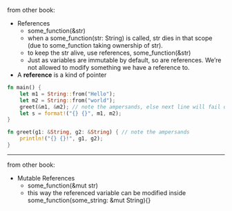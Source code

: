 
from other book:
- References
	- some_function(&str)
	- when a some_function(str: String) is called, str dies in that scope (due to some_function taking ownership of str).
	- to keep the str alive, use references, some_function(&str)
	- Just as variables are immutable by default, so are references. We’re not allowed to modify something we have a reference to.
- A **reference** is a kind of pointer
```rust
fn main() {
    let m1 = String::from("Hello");
    let m2 = String::from("world");
    greet(&m1, &m2); // note the ampersands, else next line will fail due to ownership and borrowing of variables by greet()
    let s = format!("{} {}", m1, m2);
}

fn greet(g1: &String, g2: &String) { // note the ampersands
    println!("{} {}!", g1, g2);
}
```

---
from other book:
- Mutable References
	- some_function(&mut str)
	- this way the referenced variable can be modified inside some_function(some_string: &mut String){}